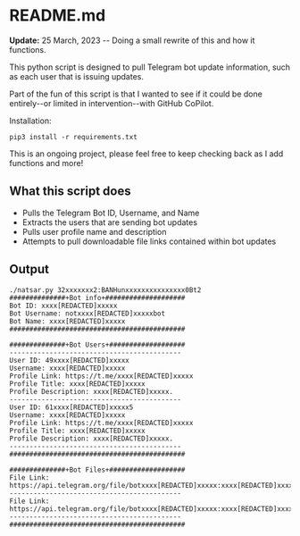 # README.md

**Update:** 25 March, 2023 -- Doing a small rewrite of this and how it functions. 

This python script is designed to pull Telegram bot update information, such as each user that is issuing updates. 

Part of the fun of this script is that I wanted to see if it could be done entirely--or limited in intervention--with GitHub CoPilot. 

Installation: 

```
pip3 install -r requirements.txt
```

This is an ongoing project, please feel free to keep checking back as I add functions and more!

## What this script does

* Pulls the Telegram Bot ID, Username, and Name
* Extracts the users that are sending bot updates
* Pulls user profile name and description
* Attempts to pull downloadable file links contained within bot updates

## Output

```
./natsar.py 32xxxxxxx2:BANHunxxxxxxxxxxxxxxx0Bt2
##############+Bot info+####################
Bot ID: xxxx[REDACTED]xxxxx
Bot Username: notxxxx[REDACTED]xxxxxbot
Bot Name: xxxx[REDACTED]xxxxx
############################################

##############+Bot Users+###################
-------------------------------------------
User ID: 49xxxx[REDACTED]xxxxx
Username: xxxx[REDACTED]xxxxx
Profile Link: https://t.me/xxxx[REDACTED]xxxxx
Profile Title: xxxx[REDACTED]xxxxx
Profile Description: xxxx[REDACTED]xxxxx.
-------------------------------------------
User ID: 61xxxx[REDACTED]xxxxx5
Username: xxxx[REDACTED]xxxxx
Profile Link: https://t.me/xxxx[REDACTED]xxxxx
Profile Title: xxxx[REDACTED]xxxxx
Profile Description: xxxx[REDACTED]xxxxx.
-------------------------------------------
############################################

##############+Bot Files+###################
File Link: https://api.telegram.org/file/botxxxx[REDACTED]xxxxx:xxxx[REDACTED]xxxxx/documents/xxxx[REDACTED]xxxxx_redacted
-------------------------------------------
File Link: https://api.telegram.org/file/botxxxx[REDACTED]xxxxx:xxxx[REDACTED]xxxxx/documents/xxxx[REDACTED]xxxxx.txt
-------------------------------------------
############################################
```
